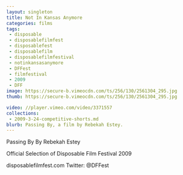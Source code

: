 ```yaml
---
layout: singleton
title: Not In Kansas Anymore
categories: films
tags:
 - disposable
 - disposablefilmfest
 - disposablefest
 - disposablefilm
 - disposablefilmfestival
 - notinkansasanymore
 - DFFest
 - filmfestival
 - 2009
 - DFF
image: https://secure-b.vimeocdn.com/ts/256/130/2561304_295.jpg
thumb: https://secure-b.vimeocdn.com/ts/256/130/2561304_295.jpg

video: //player.vimeo.com/video/3371557
collections:
 - 2009-3-24-competitive-shorts.md
blurb: Passing By, a film by Rebekah Estey.
---
```


Passing By
By Rebekah Estey

Official Selection of Disposable Film Festival 2009

disposablefilmfest.com
Twitter: @DFFest